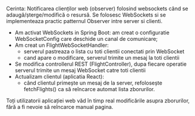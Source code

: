 Cerinta: Notificarea clienților web (observer) folosind websockets când se adaugă/șterge/modifică o resursă. 
Se folosesc WebSockets si se implementeaza practic patternul Observer intre server si clienti. 
  - Am activat WebSockets in Spring Boot: am creat o configuratie WebSocketConfig care deschide un canal de comunicare;
  - Am creat un FlightWebSocketHandler:
      - serverul pastreaza o lista cu toti clientii conectati prin WebSocket
      - cand apare o modificare, serverul trimite un mesaj la toti clientii
  - Se modifica controllerul REST (FlightController), dupa fiecare operatie serverul trimite un mesaj WebSocket catre toti clientii
  - Actualizam clientul (aplicatia React):
      - când clientul primește un mesaj de la server, refolosește fetchFlights() ca să reîncarce automat lista zborurilor.

Toți utilizatorii aplicației web văd în timp real modificările asupra zborurilor, fără a fi nevoie să reîncarce manual pagina.
